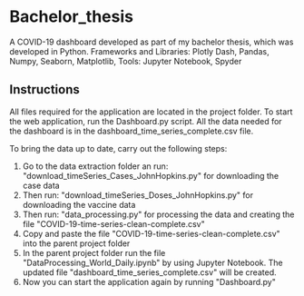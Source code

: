# Bachelor_thesis
A COVID-19 dashboard developed as part of my bachelor thesis, which was developed in Python. Frameworks and Libraries: Plotly Dash, Pandas, Numpy, Seaborn, Matplotlib, Tools: Jupyter Notebook, Spyder

## Instructions
All files required for the application are located in the project folder. To start the web application, run the Dashboard.py script.
All the data needed for the dashboard is in the dashboard_time_series_complete.csv file.

To bring the data up to date, carry out the following steps:
1. Go to the data extraction folder an run: "download_timeSeries_Cases_JohnHopkins.py" for downloading the case data
2. Then run: "download_timeSeries_Doses_JohnHopkins.py" for downloading the vaccine data
3. Then run: "data_processing.py" for processing the data and creating the file "COVID-19-time-series-clean-complete.csv"
4. Copy and paste the file "COVID-19-time-series-clean-complete.csv" into the parent project folder
5. In the parent project folder run the file "DataProcessing_World_Daily.ipynb" by using Jupyter Notebook. The updated file "dashboard_time_series_complete.csv" will be created.
6. Now you can start the application again by running "Dashboard.py"

